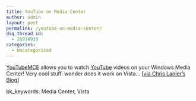 ```yaml
---
title: YouTube on Media Center
author: admin
layout: post
permalink: /youtube-on-media-center/
dsq_thread_id:
  - 26014939
categories:
  - Uncategorized
---
```

[YouTubeMCE][1] allows you to watch [YouTube][2] videos on your Windows Media Center! Very cool stuff. wonder does it work on Vista&#8230; [[via Chris Lanier&#8217;s Blog][3]]

bk_keywords: Media Center, Vista

 [1]: http://www.push-a-button.com.au/products/mce/YouTubeMCE.php
 [2]: http://www.youtube.com
 [3]: http://thegreenbutton.com/blogs/chris_blog/archive/2006/07/12/125216.aspx
